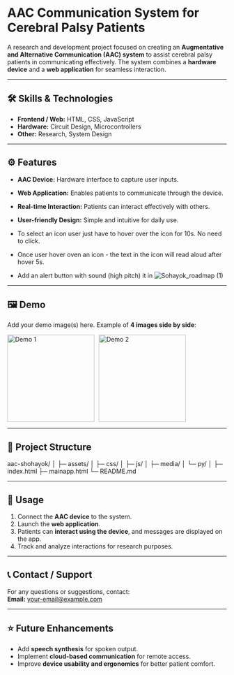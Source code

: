 # AAC Communication System for Cerebral Palsy Patients

A research and development project focused on creating an **Augmentative and Alternative Communication (AAC) system** to assist cerebral palsy patients in communicating effectively. The system combines a **hardware device** and a **web application** for seamless interaction.

---

## 🛠️ Skills & Technologies
- **Frontend / Web:** HTML, CSS, JavaScript  
- **Hardware:** Circuit Design, Microcontrollers  
- **Other:** Research, System Design  

---

## ⚙️ Features
- **AAC Device:** Hardware interface to capture user inputs.  
- **Web Application:** Enables patients to communicate through the device.  
- **Real-time Interaction:** Patients can interact effectively with others.  
- **User-friendly Design:** Simple and intuitive for daily use.

- To select an icon user just have to hover over the icon for 10s. No need to click.
- Once user hover oven an icon - the text in the icon will read aloud after hover 5s.
- Add an alert button with sound (high pitch) it in
![Sohayok_roadmap (1)](https://github.com/user-attachments/assets/1484e43c-d2ef-40a9-bcfb-baf1d12a91aa)

---

## 🖼️ Demo
Add your demo image(s) here. Example of **4 images side by side**:

<div style="display: flex; gap: 10px;">

  <img src="assets/demo1.png" alt="Demo 1" width="200"/>
  <img src="assets/demo2.png" alt="Demo 2" width="200"/>

</div>

---

## 📂 Project Structure

aac-shohayok/
│
├─ assets/
│ ├─ css/
│ ├─ js/
│ ├─ media/
│ └─ py/
│
├─ index.html
├─ mainapp.html
└─ README.md

---

## 📌 Usage
1. Connect the **AAC device** to the system.  
2. Launch the **web application**.  
3. Patients can **interact using the device**, and messages are displayed on the app.  
4. Track and analyze interactions for research purposes.

---

## 📞 Contact / Support
For any questions or suggestions, contact:  
**Email:** your-email@example.com  

---

## ⭐ Future Enhancements
- Add **speech synthesis** for spoken output.  
- Implement **cloud-based communication** for remote access.  
- Improve **device usability and ergonomics** for better patient comfort.
